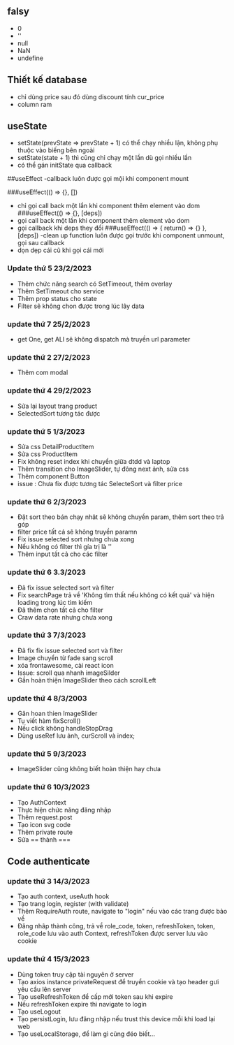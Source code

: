 ## falsy
- 0
- ''
- null
- NaN
- undefine



## Thiết kế database
- chỉ dùng price sau đó dùng discount tính cur_price
- column ram

## useState
- setState(prevState => prevState + 1) có thể chạy nhiều lận, không phụ thuộc vào biếng bên ngoài
- setState(state + 1) thì cũng chỉ chạy một lần dù gọi nhiều lần
- có thể gán initState qua callback

##useEffect
-callback luôn được gọi mội khi component mount

###useEffect(() => {}, [])
- chỉ gọi call back một lần khi component thêm element vào dom
###useEffect(() => {}, [deps])
- gọi call back một lần khi component thêm element vào dom
- gọi callback khi deps they đổi
###useEffect(() => { return() => {} }, [deps])
-clean up function luôn được gọi trước khi component unmount, gọi sau callback
- dọn dẹp cái cũ khi gọi cái mới

### Update thứ 5 23/2/2023
- Thêm chức năng search có SetTimeout, thêm overlay
- Thêm SetTimeout cho service
- Thêm prop status cho state
- Filter sẽ không chon được trong lúc lây data

### update thứ 7 25/2/2023
- get One, get ALl sẽ không dispatch mà truyền url parameter

### update thứ 2 27/2/2023
- Thêm com modal

### update thứ 4 29/2/2023
- Sửa lại layout trang product
- SelectedSort tương tác được

### update thứ 5 1/3/2023
- Sửa css DetailProductItem
- Sửa css ProductItem
- Fix không reset index khi chuyển giữa dtdd và laptop
- Thêm transition cho ImageSlider, tự đông next ảnh, sửa css
- Thêm component Button
- issue : Chưa fix được tương tác SelecteSort và filter price

### update thứ 6 2/3/2023
- Đặt sort theo bán chạy nhât sẽ không chuyền param, thêm sort theo trả góp
- filter price tất cả sẽ không truyền paramn
- Fix issue selected sort nhưng chưa xong
- Nếu không có filter thì gía trị là ''
- Thêm input tất cả cho các filter

### update thứ 6 3.3/2023
- Đã fix issue selected sort và filter
- Fix searchPage trả về 'Không tìm thất nếu không có kết quả' và hiện loading trong lúc tìm kiếm
- Đã thêm chọn tất cả cho filter
- Craw data rate nhưng chưa xong


### update thứ 3 7/3/2023
- Đã fix fix issue selected sort và filter
- Image chuyển từ fade sang scroll
- xóa frontawesome, cài react icon
- Issue: scroll qua nhanh imageSilder
- Gần hoàn thiện ImageSlider theo cách scrollLeft

### update thứ 4 8/3/2003
- Gân hoan thien ImageSlider
- Tụ viết hàm fixScroll()
- Nếu click không handleStopDrag
- Dùng useRef lưu ảnh, curScroll và index;

### update thứ 5 9/3/2023
- ImageSlider cũng không biết hoàn thiện hay chưa

### update thứ 6 10/3/2023
- Tạo AuthContext
- Thực hiện chức năng đăng nhập
- Thêm request.post
- Tạo icon svg code
- Thêm private route
- Sửa == thành ===

## Code authenticate

### update thứ 3 14/3/2023
- Tạo auth context, useAuth hook
- Tạo trang login, register (with validate)
- Thêm RequireAuth route, navigate to "login" nếu vào các trang được bảo về
- Đăng nhâp thành công, trả về role_code, token, refreshToken, 
    token, role_code lưu vào auth Context, refreshToken được server lưu vào cookie

### update thứ 4 15/3/2023
- Dùng token truy cập tài nguyên ở server
- Tạo axios instance privateRequest để  truyền cookie và tạo header gưi yêu cầu lên server
- Tạo useRefreshToken để cấp mới token sau khi expire
- Nếu refreshToken expire thì navigate to login
- Tạo useLogout
- Tạo persistLogin, lưu đăng nhập nếu trust this device mỗi khi load lại web
- Tạo useLocalStorage, để làm gì cũng đéo biết...

